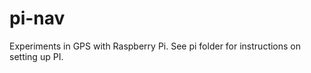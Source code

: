 pi-nav
======

Experiments in GPS with Raspberry Pi. See pi folder for instructions on setting up PI.
